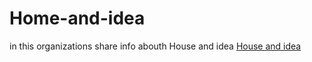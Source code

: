 # Home-and-idea
in this organizations share info abouth House and idea
<a href="http://houseandidea.blogspot.com">House and idea</a>
